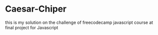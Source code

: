 # Caesar-Chiper
this is my solution on the challenge of freecodecamp javascript course at final project for Javascript  
